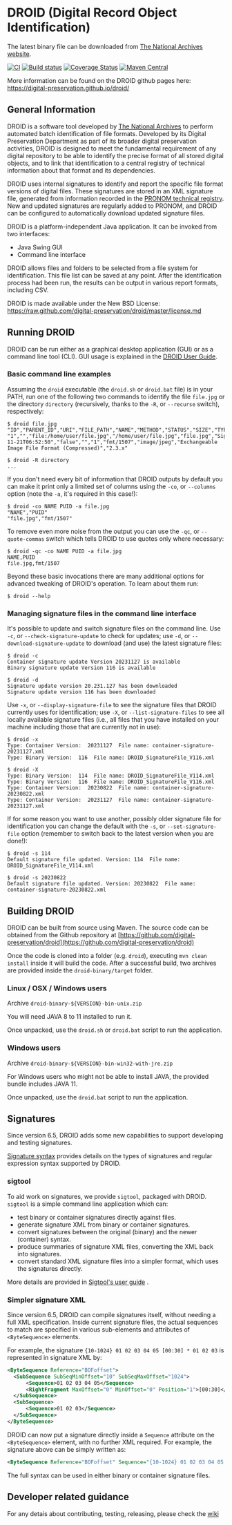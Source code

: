DROID (Digital Record Object Identification) 
=====
The latest binary file can be downloaded from [The National Archives website](https://www.nationalarchives.gov.uk/information-management/manage-information/preserving-digital-records/droid/ "The National Archives website").

[![CI](https://github.com/digital-preservation/droid/workflows/CI/badge.svg)](https://github.com/digital-preservation/droid/actions?query=workflow%3ACI)
[![Build status](https://ci.appveyor.com/api/projects/status/hrr6c3ckbghjvd7h/branch/master?svg=true)](https://ci.appveyor.com/project/dpreservation/droid/branch/master)
[![Coverage Status](https://coveralls.io/repos/github/digital-preservation/droid/badge.svg?branch=master)](https://coveralls.io/github/digital-preservation/droid?branch=master)
[![Maven Central](https://maven-badges.herokuapp.com/maven-central/uk.gov.nationalarchives/droid/badge.svg)](https://search.maven.org/search?q=g:uk.gov.nationalarchives)

More information can be found on the DROID github pages here: https://digital-preservation.github.io/droid/

## General Information

DROID is a software tool developed by [The National Archives](http://www.nationalarchives.gov.uk/ "The National Archives Website") to perform automated batch identification of file formats. Developed by its Digital Preservation Department as part of its broader digital preservation activities, DROID is designed to meet the fundamental requirement of any digital repository to be able to identify the precise format of all stored digital objects, and to link that identification to a central registry of technical information about that format and its dependencies.

DROID uses internal signatures to identify and report the specific file format versions of digital files. These signatures are stored in an XML signature file, generated from information recorded in the [PRONOM technical registry](http://www.nationalarchives.gov.uk/PRONOM/Default.aspx "PRONOM Technical Registry"). New and updated signatures are regularly added to PRONOM, and DROID can be configured to automatically download updated signature files.

DROID is a platform-independent Java application. It can be invoked from two interfaces:

* Java Swing GUI
* Command line interface

DROID allows files and folders to be selected from a file system for identification. This file list can be saved at any point. After the identification process had been run, the results can be output in various report formats, including CSV.

DROID is made available under the New BSD License: https://raw.github.com/digital-preservation/droid/master/license.md

## Running DROID

DROID can be run either as a graphical desktop application (GUI) or as a command line tool (CLI). GUI usage is explained in the [DROID User Guide](https://cdn.nationalarchives.gov.uk/documents/information-management/droid-user-guide.pdf).

### Basic command line examples

Assuming the `droid` executable (the `droid.sh` or `droid.bat` file) is in your PATH, run one of the following two commands to identify the file `file.jpg` or the directory `directory` (recursively, thanks to the `-R`, or `--recurse` switch), respectively:

~~~console
$ droid file.jpg
"ID","PARENT_ID","URI","FILE_PATH","NAME","METHOD","STATUS","SIZE","TYPE","EXT","LAST_MODIFIED","EXTENSION_MISMATCH","HASH","FORMAT_COUNT","PUID","MIME_TYPE","FORMAT_NAME","FORMAT_VERSION"
"1","","file:/home/user/file.jpg","/home/user/file.jpg","file.jpg","Signature","Done","1689552","File","jpg","2017-11-21T06:52:50","false","","1","fmt/1507","image/jpeg","Exchangeable Image File Format (Compressed)","2.3.x"

$ droid -R directory
...
~~~

If you don't need every bit of information that DROID outputs by default you can make it print only a limited set of columns using the `-co`, or `--columns` option (note the `-a`, it's required in this case!):

~~~console
$ droid -co NAME PUID -a file.jpg
"NAME","PUID"
"file.jpg","fmt/1507"
~~~

To remove even more noise from the output you can use the `-qc`, or `--quote-commas` switch which tells DROID to use quotes only where necessary:

~~~console
$ droid -qc -co NAME PUID -a file.jpg
NAME,PUID
file.jpg,fmt/1507
~~~

Beyond these basic invocations there are many additional options for advanced tweaking of DROID's operation. To learn about them run:

~~~console
$ droid --help
~~~

### Managing signature files in the command line interface

It's possible to update and switch signature files on the command line. Use `-c`, or `--check-signature-update` to check for updates; use `-d`, or `--download-signature-update` to download (and use) the latest signature files:

~~~console
$ droid -c
Container signature update Version 20231127 is available
Binary signature update Version 116 is available

$ droid -d
Signature update version 20.231.127 has been downloaded
Signature update version 116 has been downloaded
~~~

Use `-x`, or `--display-signature-file` to see the signature files that DROID currently uses for identification; use `-X`, or `--list-signature-files` to see all locally available signature files (i.e., all files that you have installed on your machine including those that are currently not in use):

~~~console
$ droid -x
Type: Container Version:  20231127  File name: container-signature-20231127.xml
Type: Binary Version:  116  File name: DROID_SignatureFile_V116.xml

$ droid -X
Type: Binary Version:  114  File name: DROID_SignatureFile_V114.xml
Type: Binary Version:  116  File name: DROID_SignatureFile_V116.xml
Type: Container Version:  20230822  File name: container-signature-20230822.xml
Type: Container Version:  20231127  File name: container-signature-20231127.xml
~~~

If for some reason you want to use another, possibly older signature file for identification you can change the default with the `-s`, or `--set-signature-file` option (remember to switch back to the latest version when you are done!):

~~~console
$ droid -s 114
Default signature file updated. Version: 114  File name: DROID_SignatureFile_V114.xml

$ droid -s 20230822
Default signature file updated. Version: 20230822  File name: container-signature-20230822.xml
~~~

## Building DROID

DROID can be built from source using Maven. The source code can be obtained from the Github repository at [https://github.com/digital-preservation/droid](https://github.com/digital-preservation/droid)
   
Once the code is cloned into a folder (e.g. `droid`), executing `mvn clean install` inside it will build the code. After a successful build, two archives are provided inside the `droid-binary/target` folder.

### Linux / OSX / Windows users
Archive `droid-binary-${VERSION}-bin-unix.zip`

You will need JAVA 8 to 11 installed to run it.

Once unpacked, use the `droid.sh` or `droid.bat` script to run the application.

### Windows users
Archive  `droid-binary-${VERSION}-bin-win32-with-jre.zip`

For Windows users who might not be able to install JAVA, the provided bundle includes JAVA 11.

Once unpacked, use the `droid.bat` script to run the application.

## Signatures
Since version 6.5, DROID adds some new capabilities to support developing and testing signatures.

[Signature syntax](Signature%20syntax.md) provides details on the types of signatures and regular expression syntax supported by DROID.

### sigtool
To aid work on signatures, we provide `sigtool`, packaged with DROID. `sigtool` is a simple command line application which can:

 * test binary or container signatures directly against files.
 * generate signature XML from binary or container signatures.
 * convert signatures between the original (binary) and the newer (container) syntax.
 * produce summaries of signature XML files, converting the XML back into signatures.
 * convert standard XML signature files into a simpler format, which uses the signatures directly.

More details are provided in [Sigtool's user guide](droid-binary/bin/Using%20sigtool.txt) .

### Simpler signature XML 
Since version 6.5, DROID can compile signatures itself, without needing a full XML specification. Inside current signature files, the actual sequences to match are specified in various sub-elements and attributes of `<ByteSequence>` elements. 

For example, the signature `{10-1024} 01 02 03 04 05 [00:30] * 01 02 03` is represented in signature XML by:

  ```xml
<ByteSequence Reference="BOFoffset">
    <SubSequence SubSeqMinOffset="10" SubSeqMaxOffset="1024">
        <Sequence>01 02 03 04 05</Sequence>
        <RightFragment MaxOffset="0" MinOffset="0" Position="1">[00:30]</RightFragment>
    </SubSequence>
    <SubSequence>
        <Sequence>01 02 03</Sequence>
    </SubSequence>
</ByteSequence>
```

DROID can now put a signature directly inside a `Sequence` attribute on the `<ByteSequence>` element, with no further XML required.  For example, the signature above can be simply written as:

```xml
<ByteSequence Reference="BOFoffset" Sequence="{10-1024} 01 02 03 04 05 [00:30] * 01 02 03" />
```

The full syntax can be used in either binary or container signature files.

## Developer related guidance
For any detais about contributing, testing, releasing, please check the [wiki](https://github.com/digital-preservation/droid/wiki)
